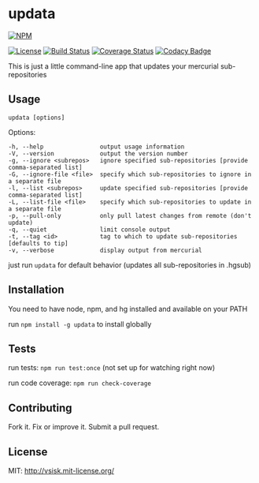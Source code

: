 # updata
[![NPM](
https://nodei.co/npm/updata.png)](
https://nodei.co/npm/updata/)

[![License](
https://img.shields.io/:license-mit-blue.svg?style=flat-square)](
http://vsisk.mit-license.org)
[![Build Status](
https://img.shields.io/travis/sappharx/hg-subrepo-updater.svg?style=flat-square)](
https://travis-ci.org/sappharx/hg-subrepo-updater)
[![Coverage Status](
https://img.shields.io/coveralls/sappharx/hg-subrepo-updater.svg?style=flat-square)](
https://coveralls.io/github/sappharx/hg-subrepo-updater)
[![Codacy Badge](
https://img.shields.io/codacy/5b9ac87858db4429820bffa8df843a0a.svg?style=flat-square)](
https://www.codacy.com/app/vinnysisk/hg-subrepo-updater)

This is just a little command-line app that updates your mercurial sub-repositories

## Usage
`updata [options]`

  Options:

    -h, --help                output usage information
    -V, --version             output the version number
    -g, --ignore <subrepos>   ignore specified sub-repositories [provide comma-separated list]
    -G, --ignore-file <file>  specify which sub-repositories to ignore in a separate file
    -l, --list <subrepos>     update specified sub-repositories [provide comma-separated list]
    -L, --list-file <file>    specify which sub-repositories to update in a separate file
    -p, --pull-only           only pull latest changes from remote (don't update)
    -q, --quiet               limit console output
    -t, --tag <id>            tag to which to update sub-repositories [defaults to tip]
    -v, --verbose             display output from mercurial


just run `updata` for default behavior (updates all sub-repositories in .hgsub)

## Installation
You need to have node, npm, and hg installed and available on your PATH

run `npm install -g updata` to install globally

## Tests
run tests: `npm run test:once` (not set up for watching right now)

run code coverage: `npm run check-coverage`

## Contributing
Fork it. Fix or improve it. Submit a pull request.

## License
MIT: http://vsisk.mit-license.org/
